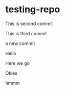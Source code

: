 # testing-repo

This is second commit

This is third commit

a new commit

Hello


Here we go


Okies


hmmm
